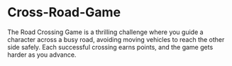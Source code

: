# Cross-Road-Game
 The Road Crossing Game is a thrilling challenge where you guide a character across a busy road, avoiding moving vehicles to reach the other side safely. Each successful crossing earns points, and the game gets harder as you advance.
